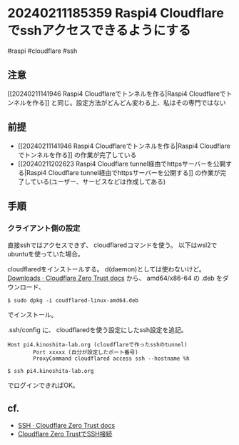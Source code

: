 
# 20240211185359 Raspi4 Cloudflareでsshアクセスできるようにする
#raspi #cloudflare #ssh 
## 注意 
[[20240211141946 Raspi4 Cloudflareでトンネルを作る|Raspi4 Cloudflareでトンネルを作る]] と同じ。設定方法がどんどん変わる上、私はその専門ではない

## 前提
- [[20240211141946 Raspi4 Cloudflareでトンネルを作る|Raspi4 Cloudflareでトンネルを作る]] の作業が完了している
- [[20240211202623 Raspi4 Cloudflare tunnel経由でhttpsサーバーを公開する|Raspi4 Cloudflare tunnel経由でhttpsサーバーを公開する]] の作業が完了している(ユーザー、サービスなどは作成してある)


## 手順

### クライアント側の設定
直接sshではアクセスできず、 cloudflaredコマンドを使う。 以下はwsl2でubuntuを使っていた場合。

cloudflaredをインストールする。 d(daemon)としては使わないけど。
[Downloads · Cloudflare Zero Trust docs](https://developers.cloudflare.com/cloudflare-one/connections/connect-networks/downloads/) から、 amd64/x86-64 の .deb をダウンロード、
```
$ sudo dpkg -i coudflared-linux-amd64.deb
```
でインストール。

.ssh/config に、 cloudflaredを使う設定にしたssh設定を追記。

```
Host pi4.kinoshita-lab.org (cloudflareで作ったsshのtunnel)
        Port xxxxx (自分が設定したポート番号)
        ProxyCommand cloudflared access ssh --hostname %h
```

```
$ ssh pi4.kinoshita-lab.org
```

でログインできればOK。

## cf.
- [SSH · Cloudflare Zero Trust docs](https://developers.cloudflare.com/cloudflare-one/connections/connect-networks/use-cases/ssh/)
- [Cloudflare Zero TrustでSSH接続](https://zenn.dev/jij_inc/articles/659fe35813b940)